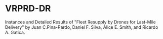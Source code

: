 # VRPRD-DR
Instances and Detailed Results of "Fleet Resupply by Drones for Last-Mile Delivery" by Juan C.Pina-Pardo, Daniel F. Silva, Alice E. Smith, and Ricardo A. Gatica.
